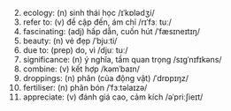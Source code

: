 2. ecology: (n) sinh thái học /ɪˈkɒlədʒi/
4. refer to: (v) đề cập đến, ám chỉ /rɪˈfɜː tuː/
5. fascinating: (adj) hấp dẫn, cuốn hút /ˈfæsɪneɪtɪŋ/
6. beauty: (n) vẻ đẹp /ˈbjuːti/
7. due to: (prep) do, vì /djuː tuː/
8. significance: (n) ý nghĩa, tầm quan trọng /sɪɡˈnɪfɪkəns/
12. combine: (v) kết hợp /kəmˈbaɪn/
16. droppings: (n) phân (của động vật) /ˈdrɒpɪŋz/
17. fertiliser: (n) phân bón /ˈfɜːtəlaɪzə/
18. appreciate: (v) đánh giá cao, cảm kích /əˈpriːʃieɪt/